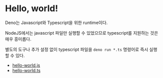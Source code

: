 # Hello, world!

Deno는 Javascript와 Typescript을 위한 runtime이다.

NodeJS에서는 javascript 파일만 실행할 수 있었으므로 typescript를 지원하는 것은 매우 흥미롭다.

별도의 도구나 추가 설정 없이 typescript 파일을 `deno run *.ts` 명령어로 즉시 실행할 수 있다.

- [hello-world.js](hello-world.js)
- [hello-world.ts](hello-world.ts)